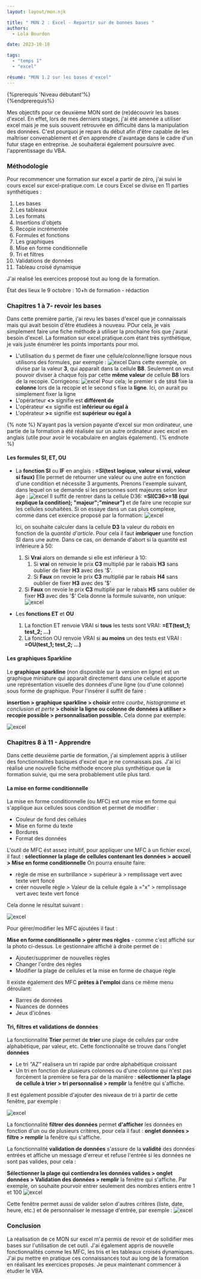 ```yaml
---
layout: layout/mon.njk

title: " MON 2 : Excel - Repartir sur de bonnes bases "
authors:
  - Lola Bourdon

date: 2023-10-18

tags:
  - "temps 1"
  - "excel"

résumé: "MON 1.2 sur les bases d'excel"
---
```


{%prerequis 'Niveau débutant'%}  
{%endprerequis%}

Mes objectifs pour ce deuxième MON sont de (re)découvrir les bases d'excel. En effet, lors de mes derniers stages, j'ai été amenée a utiliser excel mais je me suis souvent retrouvée en difficulté dans la manipulation des données. C'est pourquoi je repars du début afin d'être capable de les maîtriser convenablement et d'en apprendre d'avantage dans le cadre d'un futur stage en entreprise. Je souhaiterai également poursuivre avec l'apprentissage du VBA.

### Méthodologie

Pour recommencer une formation sur excel a partir de zéro, j'ai suivi le cours excel sur excel-pratique.com. Le cours Excel se divise en 11 parties synthétiques :

1. Les bases
2. Les tableaux
3. Les formats
4. Insertions d'objets
5. Recopie incrémentée
6. Formules et fonctions
7. Les graphiques
8. Mise en forme conditionnelle
9. Tri et filtres
10. Validations de données
11. Tableau croisé dynamique

J'ai réalisé les exercices proposé tout au long de la formation.

État des lieux le 9 octobre : 10+h de formation - rédaction

### Chapitres 1 à 7- revoir les bases

Dans cette première partie, j'ai revu les bases d'excel que je connaissais mais qui avait besoin d'être étudiées à nouveau. POur cela, je vais simplement faire une fiche méthode à utiliser la prochaine fois que j'aurai besoin d'excel. La formation sur excel.pratique.com étant très synthétique, je vais juste énumérer les points importants pour moi.

- L'utilisation du `$` permet de fixer une cellule/colonne/ligne lorsque nous utilisons des formules, par exemple :
  ![excel](EXCEL2.png)
  Dans cette exemple, on divise par la valeur **3**, qui apparaît dans la cellule **B8**. Seulement on veut pouvoir diviser à chaque fois par cette **même valeur** de cellule **B8** lors de la recopie. Corrigeons:
  ![excel](EXCEL3.png)
  Pour cela; le premier `$` de `$B$8` fixe la **colonne** lors de la recopie et le second `$` fixe la **ligne**. Ici, on aurait pu simplement fixer la ligne
- L'opérarteur **<>** signifie est **différent de**
- L'opérateur **<=** signifie est **inférieur ou égal à**
- L'opérateur **>=** signifie est **supérieur ou égal à**

{% note %}
N'ayant pas la version payante d'excel sur mon ordinateur, une partie de la formation a été réalisée sur un autre ordinateur avec excel en anglais (utile pour avoir le vocabulaire en anglais également).
{% endnote %}

#### Les formules SI, ET, OU

- La **fonction SI** ou **IF** en anglais : **=SI(test logique, valeur si vrai, valeur si faux)**
  Elle permet de retourner une valeur ou une autre en fonction d'une condition et nécessite 3 arguments.
  Prenons l'exemple suivant, dans lequel on se demande si les personnes sont majeures selon leur âge :
  ![excel](screen_SI_1.png)
  Il suffit de rentrer dans la cellule D36: **=SI(C36>=18 (qui explique la condition); "majeur";"mineur")** et de faire une recopie sur les cellules souhaitées.
  Si on essaye dans un cas plus complexe, comme dans cet exercice proposé par la formation:
  ![excel](screen_SI_2.png)

  Ici, on souhaite calculer dans la cellule **D3** la valeur du _rabais_ en fonction de la _quantité d'article_. Pour cela il faut **imbriquer** une fonction SI dans une autre.
  Dans ce cas, on demande d'abort si la quantité est inférieure à 50:

  1. Si **Vrai** alors on demande si elle est inférieur à 10:
     1. Si **vrai** on renvoie le prix **C3** multiplié par le rabais **H3** sans oublier de fixer **H3** avec des '$'.
     2. Si **Faux** on revoie le prix **C3** multiplié par le rabais **H4** sans oublier de fixer **H3** avec des '$'
  2. Si **Faux** on revoie le prix **C3** multiplié par le rabais **H5** sans oublier de fixer **H3** avec des '$'
     Cela donne la formule suivante, non unique:
     ![excel](formule1.png)

- Les **fonctions ET** et **OU**
  1. La fonction ET renvoie VRAI si **tous** les tests sont VRAI: **=ET(test_1; test_2; ...)**
  2. La fonction OU renvoie VRAI si **au moins** un des tests est VRAI : **=OU(test_1; test_2; ...)**

#### Les graphiques Sparkline

Le **graphique sparkline** (non disponible sur la version en ligne) est un graphique miniature qui apparaît directement dans une cellule et apporte une représentation visuelle des données d'une ligne (ou d'une colonne) sous forme de graphique.
Pour l'insérer il suffit de faire :

**insertion > graphique sparkline > choisir** entre _courbe_, _histogramme_ et _conclusion et perte_ **> choisir la ligne ou colonne de données à utiliser > recopie possible > personnalisation possible.**
Cela donne par exemple:

![excel](screen_sparkline.png)

### Chapitres 8 à 11 - Apprendre

Dans cette deuxième partie de formation, j'ai simplement appris à utiliser des fonctionnalités basiques d'excel que je ne connaissais pas. J'ai ici réalisé une nouvelle fiche méthode encore plus synthétique que la formation suivie, qui me sera probablement utile plus tard.

#### La mise en forme conditionnelle

La mise en forme conditionnelle (ou MFC) est une mise en forme qui s'applique aux cellules sous condition et permet de modifier :

- Couleur de fond des cellules
- Mise en forme du texte
- Bordures
- Format des données

L'outil de MFC ést assez intuitif, pour appliquer une MFC à un fichier excel, il faut :
**sélectionner la plage de cellules contenant les données > accueil > Mise en forme conditionnelle**
On pourra ensuite faire:

- règle de mise en surbrillance > supérieur à > remplissage vert avec texte vert foncé
- créer nouvelle règle > Valeur de la cellule égale à ="x" > remplissage vert avec texte vert foncé

Cela donne le résultat suivant :

![excel](screen_MFC.png)

Pour gérer/modifier les MFC ajoutées il faut :

**Mise en forme conditionnelle > gérer mes règles** - comme c'est affiché sur la photo ci-dessus.
Le gestionnaire affiché à droite permet de :

- Ajouter/supprimer de nouvelles règles
- Changer l'ordre des règles
- Modifier la plage de cellules et la mise en forme de chaque règle

Il existe également des MFC **prêtes à l'emploi** dans ce même menu déroulant:

- Barres de données
- Nuances de données
- Jeux d'icônes

#### Tri, filtres et validations de données

La fonctionnalité **Trier** permet de **trier** une plage de cellules par ordre alphabétique, par valeur, etc. Cette fonctionnalité se trouve dans l'onglet **données**

- Le tri _"AZ"_ réalisera un tri rapide par ordre alphabétique croissant
- Un tri en fonction de plusieurs colonnes ou d'une colonne qui n'est pas forcément la première se fera par de la manière : **sélectionner la plage de cellule à trier > tri personnalisé > remplir** la fenêtre qui s'affiche.

Il est également possible d'ajouter des niveaux de tri à partir de cette fenêtre, par exemple :

![excel](screen_tri2.png)

La fonctionnalité **filtrer des données** permet **d'afficher** les données en fonction d'un ou de plusieurs critères, pour cela il faut : **onglet données > filtre > remplir** la fenêtre qui s'affiche.

La fonctionnalité **validation de données** s'assure de la **validité** des données entrées et affiche un message d'erreur et refuse l'entrée si les données ne sont pas valides, pour cela :

**Sélectionner la plage qui contiendra les données valides > onglet données > Validation des données > remplir** la fenêtre qui s'affiche.
Par exemple, on souhaite pourvoir entrer seulement des nombres entiers entre 1 et 100
![excel](screen_valisation.png)

Cette fenêtre permet aussi de valider selon d'autres critères (liste, date, heure, etc.) et de personnaliser le message d'entrée, par exemple :
![excel](screen_valisation3.png)

### Conclusion

La réalisation de ce MON sur excel m'a permis de revoir et de solidifier mes bases sur l'utilisation de cet outil. J'ai également appris de nouvelle fonctionnalités comme les MFC, les tris et les tableaux croisés dynamiques. J'ai pu mettre en pratique ces connaissances tout au long de la formation en réalisant les exercices proposés. Je peux maintenant commencer à étudier le VBA.
